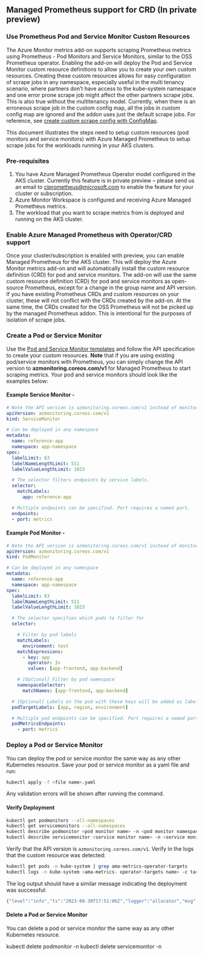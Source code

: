 ## Managed Prometheus support for CRD (In private preview)

### Use Prometheus Pod and Service Monitor Custom Resources
The Azure Monitor metrics add-on supports scraping Prometheus metrics using Prometheus - Pod Monitors and Service Monitors, similar to the OSS Prometheus operator. Enabling the add-on will deploy the Pod and Service Monitor custom resource definitions to allow you to create your own custom resources.
Creating these custom resources allows for easy configuration of scrape jobs in any namespace, especially useful in the multi tenancy scenario, where partners don’t have access to the kube-system namespace and one error prone scrape job might affect the other partners scrape jobs. This is also true without the multitenancy model. Currently, when there is an erroneous scrape job in the custom config map, all the jobs in custom config map are ignored and the addon uses just the default scrape jobs. For reference, see [create custom scrape config with ConfigMap](https://learn.microsoft.com/azure/azure-monitor/containers/prometheus-metrics-scrape-validate#create-prometheus-configuration-file).

This document illustrates the steps need to setup custom resources (pod monitors and service monitors) with Azure Managed Prometheus to setup scrape jobs for the workloads running in your AKS clusters. 

### Pre-requisites
1.	You have Azure Managed Prometheus Operator model configured in the AKS cluster. Currently this feature is in private preview – please send us an email to ciprometheus@microsoft.com to enable the feature for your cluster or subscription.
2.	Azure Monitor Workspace is configured and receiving Azure Managed Prometheus metrics.
3.	The workload that you want to scrape metrics from is deployed and running on the AKS cluster.

### Enable Azure Managed Prometheus with Operator/CRD support
Once your cluster/subscription is enabled with preview, you can enable Managed Prometheus for the AKS cluster. This will deploy the Azure Monitor metrics add-on and will automatically install the custom resource definition (CRD) for pod and service monitors. The add-on will use the same custom resource definition (CRD) for pod and service monitors as open-source Prometheus, except for a change in the group name and API version. If you have existing Prometheus CRDs and custom resources on your cluster, these will not conflict with the CRDs created by the add-on.
At the same time, the CRDs created for the OSS Prometheus will not be picked up by the managed Prometheus addon. This is intentional for the purposes of isolation of scrape jobs.

### Create a Pod or Service Monitor
Use the [Pod and Service Monitor templates](https://github.com/Azure/prometheus-collector/tree/main/otelcollector/customresources) and follow the API specification to create your custom resources. **Note** that if you are using existing pod/service monitors with Prometheus, you can simply change the API version to **azmonitoring.coreos.com/v1** for Managed Prometheus to start scraping metrics.
Your pod and service monitors should look like the examples below:

#### Example Service Monitor - 
```yaml
# Note the API version is azmonitoring.coreos.com/v1 instead of monitoring.coreos.com/v1
apiVersion: azmonitoring.coreos.com/v1
kind: ServiceMonitor

# Can be deployed in any namespace
metadata:
  name: reference-app
  namespace: app-namespace
spec:
  labelLimit: 63
  labelNameLengthLimit: 511
  labelValueLengthLimit: 1023

  # The selector filters endpoints by service labels.
  selector:
    matchLabels:
      app: reference-app

  # Multiple endpoints can be specified. Port requires a named port.
  endpoints:
  - port: metrics
```

#### Example Pod Monitor -

```yaml
# Note the API version is azmonitoring.coreos.com/v1 instead of monitoring.coreos.com/v1
apiVersion: azmonitoring.coreos.com/v1
kind: PodMonitor

# Can be deployed in any namespace
metadata:
  name: reference-app
  namespace: app-namespace
spec:
  labelLimit: 63
  labelNameLengthLimit: 511
  labelValueLengthLimit: 1023

  # The selector specifies which pods to filter for
  selector:

    # Filter by pod labels
    matchLabels:
      environment: test
    matchExpressions:
      - key: app
        operator: In
        values: [app-frontend, app-backend]

    # [Optional] Filter by pod namespace
    namespaceSelector:
      matchNames: [app-frontend, app-backend]

  # [Optional] Labels on the pod with these keys will be added as labels to each metric scraped
  podTargetLabels: [app, region, environment]

  # Multiple pod endpoints can be specified. Port requires a named port.
  podMetricsEndpoints:
    - port: metrics
```

### Deploy a Pod or Service Monitor

You can deploy the pod or service monitor the same way as any other Kubernetes resource. Save your pod or service monitor as a yaml file and run:
```bash
kubectl apply -f <file name>.yaml
```
Any validation errors will be shown after running the command.

#### Verify Deployment
```bash
kubectl get podmonitors --all-namespaces
kubectl get servicemonitors --all-namespaces
kubectl describe podmonitor <pod monitor name> -n <pod monitor namespace>
kubectl describe servicemonitor <service monitor name> -n <service monitor namespace>
```

Verify that the API version is `azmonitoring.coreos.com/v1`.
Verify in the logs that the custom resource was detected:

```bash
kubectl get pods -n kube-system | grep ama-metrics-operator-targets
kubectl logs -n kube-system <ama-metrics- operator-targets name> -c targetallocator
```


The log output should have a similar message indicating the deployment was successful:


```bash
{"level":"info","ts":"2023-08-30T17:51:06Z","logger":"allocator","msg":"ScrapeConfig hash is different, updating new scrapeconfig detected for ","source":"EventSourcePrometheusCR"}
```

#### Delete a Pod or Service Monitor
You can delete a pod or service monitor the same way as any other Kubernetes resource. 

kubectl delete podmonitor <podmonitor name> -n <podmonitor namespace>
kubectl delete servicemonitor <servicemonitor name> -n <servicemonitor namespace>

